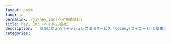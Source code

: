 ```yaml
---
layout: post
lang: ja
permalink: /ja/hey_inc(ヘイ株式会社)
title: hey, Inc.(ヘイ株式会社)
description: ' 簡単に使えるキャッシュレス決済サービス『Coiney(コイニー)』と簡単に本格的なネットショップが作成できるサービス『STORES.jp(ストアーズ・ドット・ジェーピー)』を開発、提供しています。(募集中) '
categories: 
---
```

